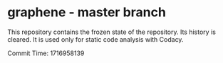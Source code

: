 # graphene - master branch

This repository contains the frozen state of the repository.
Its history is cleared. It is used only for static code
analysis with Codacy.

Commit Time: 1716958139